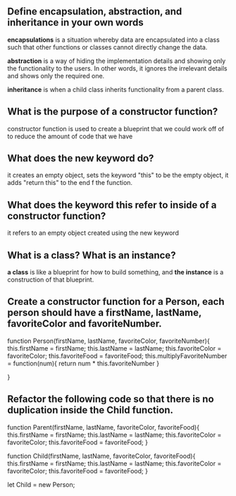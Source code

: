 ## Define encapsulation, abstraction, and inheritance in your own words

**encapsulations** is a situation whereby data are encapsulated into a class such that other functions or classes cannot directly change the data.

**abstraction** is a way of hiding the implementation details and showing only the functionality to the users. In other words, it ignores the irrelevant details and shows only the required one.

**inheritance** is when a child class inherits functionality from a parent class. 

<!-- Constructors Exercise -->

## What is the purpose of a constructor function?
constructor function is used to create a blueprint that we could work off of to reduce the amount of code that we have

## What does the new keyword do?

it creates an empty object, sets the keyword "this" to be the empty object, it adds "return this" to the end f the function.

## What does the keyword this refer to inside of a constructor function?

it refers to an empty object created using the new keyword

## What is a class? What is an instance?

**a class** is like a blueprint for how to build something, and **the instance** is a construction of that blueprint.

## Create a constructor function for a Person, each person should have a firstName, lastName, favoriteColor and favoriteNumber.

function Person(firstName, lastName, favoriteColor, favoriteNumber){
    this.firstName = firstName;
    this.lastName = lastName;
    this.favoriteColor = favoriteColor;
    this.favoriteFood = favoriteFood;
    this.multiplyFavoriteNumber = function(num){
        return num * this.favoriteNumber
    }

}

## Refactor the following code so that there is no duplication inside the Child function.

function Parent(firstName, lastName, favoriteColor, favoriteFood){
    this.firstName = firstName;
    this.lastName = lastName;
    this.favoriteColor = favoriteColor;
    this.favoriteFood = favoriteFood;
}

function Child(firstName, lastName, favoriteColor, favoriteFood){
    this.firstName = firstName;
    this.lastName = lastName;
    this.favoriteColor = favoriteColor;
    this.favoriteFood = favoriteFood;
}

let Child = new Person;

